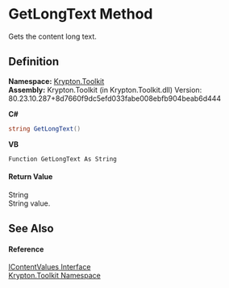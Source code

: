 # GetLongText Method


Gets the content long text.



## Definition
**Namespace:** <a href="79d2eac2-21f4-54ff-7552-b20c33c30600.md">Krypton.Toolkit</a>  
**Assembly:** Krypton.Toolkit (in Krypton.Toolkit.dll) Version: 80.23.10.287+8d7660f9dc5efd033fabe008ebfb904beab6d444

**C#**
``` C#
string GetLongText()
```
**VB**
``` VB
Function GetLongText As String
```



#### Return Value
String  
String value.

## See Also


#### Reference
<a href="a3b0103b-df64-4b03-a61f-11688b6e75bf.md">IContentValues Interface</a>  
<a href="79d2eac2-21f4-54ff-7552-b20c33c30600.md">Krypton.Toolkit Namespace</a>  
